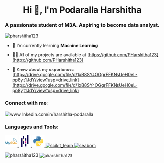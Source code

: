 <h1 align="center">Hi 👋, I'm Podaralla Harshitha</h1>
<h3 align="center">A passionate student of MBA. Aspiring to become data analyst.</h3>

<p align="left"> <img src="https://komarev.com/ghpvc/?username=pharshitha123&label=Profile%20views&color=0e75b6&style=flat" alt="pharshitha123" /> </p>

- 🌱 I’m currently learning **Machine Learning**

- 👨‍💻 All of my projects are available at [https://github.com/PHarshitha123](https://github.com/PHarshitha123)

- 📄 Know about my experiences [https://drive.google.com/file/d/1xB8SY4OGgrFFKNsUeH0eL-pp8yjt1JdY/view?usp=drive_link](https://drive.google.com/file/d/1xB8SY4OGgrFFKNsUeH0eL-pp8yjt1JdY/view?usp=drive_link)

<h3 align="left">Connect with me:</h3>
<p align="left">
<a href="https://linkedin.com/in/www.linkedin.com/in/harshitha-podaralla" target="blank"><img align="center" src="https://raw.githubusercontent.com/rahuldkjain/github-profile-readme-generator/master/src/images/icons/Social/linked-in-alt.svg" alt="www.linkedin.com/in/harshitha-podaralla" height="30" width="40" /></a>
</p>

<h3 align="left">Languages and Tools:</h3>
<p align="left"> <a href="https://www.mysql.com/" target="_blank" rel="noreferrer"> <img src="https://raw.githubusercontent.com/devicons/devicon/master/icons/mysql/mysql-original-wordmark.svg" alt="mysql" width="40" height="40"/> </a> <a href="https://pandas.pydata.org/" target="_blank" rel="noreferrer"> <img src="https://raw.githubusercontent.com/devicons/devicon/2ae2a900d2f041da66e950e4d48052658d850630/icons/pandas/pandas-original.svg" alt="pandas" width="40" height="40"/> </a> <a href="https://www.python.org" target="_blank" rel="noreferrer"> <img src="https://raw.githubusercontent.com/devicons/devicon/master/icons/python/python-original.svg" alt="python" width="40" height="40"/> </a> <a href="https://scikit-learn.org/" target="_blank" rel="noreferrer"> <img src="https://upload.wikimedia.org/wikipedia/commons/0/05/Scikit_learn_logo_small.svg" alt="scikit_learn" width="40" height="40"/> </a> <a href="https://seaborn.pydata.org/" target="_blank" rel="noreferrer"> <img src="https://seaborn.pydata.org/_images/logo-mark-lightbg.svg" alt="seaborn" width="40" height="40"/> </a> </p>

<p><img align="left" src="https://github-readme-stats.vercel.app/api/top-langs?username=pharshitha123&show_icons=true&locale=en&layout=compact" alt="pharshitha123" /></p>

<p>&nbsp;<img align="center" src="https://github-readme-stats.vercel.app/api?username=pharshitha123&show_icons=true&locale=en" alt="pharshitha123" /></p>

